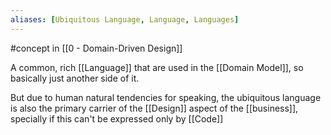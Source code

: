 ```yaml
---
aliases: [Ubiquitous Language, Language, Languages]
---
```


#concept in [[0 - Domain-Driven Design]]

A common, rich [[Language]] that are used in the [[Domain Model]], so basically just another side of it.

But due to human natural tendencies for speaking, the ubiquitous language is also the primary carrier of the [[Design]] aspect of the [[business]], specially if this can't be expressed only by [[Code]]